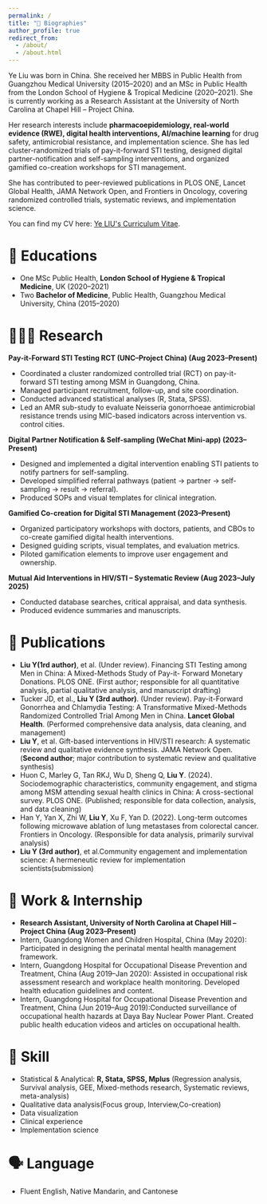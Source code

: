 ```yaml
---
permalink: /
title: "👤 Biographies"
author_profile: true
redirect_from: 
  - /about/
  - /about.html
---
```


Ye Liu was born in China. She received her MBBS in Public Health from Guangzhou Medical University (2015–2020) and an MSc in Public Health from the London School of Hygiene & Tropical Medicine (2020–2021). She is currently working as a Research Assistant at the University of North Carolina at Chapel Hill – Project China.

Her research interests include **pharmacoepidemiology, real-world evidence (RWE), digital health interventions, AI/machine learning** for drug safety, antimicrobial resistance, and implementation science. She has led cluster-randomized trials of pay-it-forward STI testing, designed digital partner-notification and self-sampling interventions, and organized gamified co-creation workshops for STI management.

She has contributed to peer-reviewed publications in PLOS ONE, Lancet Global Health, JAMA Network Open, and Frontiers in Oncology, covering randomized controlled trials, systematic reviews, and implementation science.

You can find my CV here: [Ye LIU's Curriculum Vitae](https://yeliu0918.github.io/YeLIU.github.io/assets/CV-YeLIU.pdf).

📖 Educations
======
- One MSc Public Health, **London School of Hygiene & Tropical Medicine**, UK (2020–2021)  
- Two **Bachelor of Medicine**, Public Health, Guangzhou Medical University, China (2015–2020)

👩🏻‍🔬 Research
======
**Pay-it-Forward STI Testing RCT (UNC–Project China) (Aug 2023–Present)**
- Coordinated a cluster randomized controlled trial (RCT) on pay-it-forward STI testing among MSM in Guangdong, China.
- Managed participant recruitment, follow-up, and site coordination.
- Conducted advanced statistical analyses (R, Stata, SPSS).
- Led an AMR sub-study to evaluate Neisseria gonorrhoeae antimicrobial resistance trends using MIC-based indicators
across intervention vs. control cities.

**Digital Partner Notification & Self-sampling (WeChat Mini-app) (2023–Present)**  
- Designed and implemented a digital intervention enabling STI patients to notify partners for self-sampling. 
- Developed simplified referral pathways (patient → partner → self-sampling → result → referral). 
- Produced SOPs and visual templates for clinical integration.

**Gamified Co-creation for Digital STI Management (2023–Present)**  
- Organized participatory workshops with doctors, patients, and CBOs to co-create gamified digital health interventions. 
- Designed guiding scripts, visual templates, and evaluation metrics. 
- Piloted gamification elements to improve user engagement and ownership.

**Mutual Aid Interventions in HIV/STI – Systematic Review (Aug 2023–July 2025)**  
- Conducted database searches, critical appraisal, and data synthesis. 
- Produced evidence summaries and manuscripts. 

📝 Publications
======
- **Liu Y(1rd author)**, et al. (Under review). Financing STI Testing among Men in China: A Mixed-Methods Study of Pay-it- Forward Monetary Donations. PLOS ONE. (First author; responsible for all quantitative analysis, partial qualitative analysis, and manuscript drafting) 
- Tucker JD, et al., **Liu Y (3rd author)**. (Under review). Pay-it-Forward Gonorrhea and Chlamydia Testing: A
Transformative Mixed-Methods Randomized Controlled Trial Among Men in China. **Lancet Global Health**. (Performed comprehensive data analysis, data cleaning, and management) 
- **Liu Y**, et al. Gift-based interventions in HIV/STI research: A systematic review and qualitative evidence synthesis. JAMA
Network Open. (**Second author**; major contribution to systematic review and qualitative synthesis)
- Huon C, Marley G, Tan RKJ, Wu D, Sheng Q, **Liu Y**. (2024). Sociodemographic characteristics, community engagement, and stigma among MSM attending sexual health clinics in China: A cross-sectional survey. PLOS ONE. (Published;
responsible for data collection, analysis, and data cleaning) 
- Han Y, Yan X, Zhi W, **Liu Y**, Xu F, Yan D. (2022). Long-term outcomes following microwave ablation of lung metastases
from colorectal cancer. Frontiers in Oncology. (Responsible for data analysis, primarily survival analysis) 
- **Liu Y (3rd author)**, et al.Community engagement and implementation science: A hermeneutic review for implementation
scientists(submission)

💼 Work & Internship
======
- **Research Assistant, University of North Carolina at Chapel Hill – Project China (Aug 2023–Present)**
- Intern, Guangdong Women and Children Hospital, China (May 2020): Participated in designing the perinatal mental health management framework.
- Intern, Guangdong Hospital for Occupational Disease Prevention and Treatment, China (Aug 2019–Jan 2020): Assisted in occupational risk assessment research and workplace health monitoring. Developed health education guidelines and content. 
- Intern, Guangdong Hospital for Occupational Disease Prevention and Treatment, China (Jun 2019–Aug 2019):Conducted surveillance of occupational health hazards at Daya Bay Nuclear Power Plant. Created public health education videos and articles on occupational health.

🔧 Skill
======
- Statistical & Analytical: **R, Stata, SPSS, Mplus** (Regression analysis, Survival analysis, GEE, Mixed-methods research, Systematic reviews, meta-analysis)
-  Qualitative data analysis(Focus group, Interview,Co-creation)
-  Data visualization
-  Clinical experience
-  Implementation science

🗣️ Language
======
- Fluent English, Native Mandarin, and Cantonese
